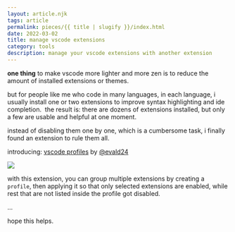 ```yaml
---
layout: article.njk
tags: article
permalink: pieces/{{ title | slugify }}/index.html
date: 2022-03-02
title: manage vscode extensions
category: tools
description: manage your vscode extensions with another extension
---
```


**one thing** to make vscode more lighter and more zen is to reduce the amount
of installed extensions or themes. 

but for people like me who code in many languages, in each language, i usually 
install one or two extensions to improve syntax highlighting and ide completion. 
the result is: there are dozens of extensions installed, but only a few are 
usable and helpful at one moment.

instead of disabling them one by one, which is a cumbersome task, i
finally found an extension to rule them all.

introducing: [vscode profiles](https://marketplace.visualstudio.com/items?itemName=evald24.vscode-extension-profiles) 
by [@evald24](https://twitter.com/evald24)

<img class="w-full" src="{{ 'https://github.com/evald24/vscode-extension-profiles/raw/HEAD/assets/commands.png' | staticallyImg }}" />

with this extension, you can group multiple extensions by creating a `profile`,
then applying it so that only selected extensions are enabled, while rest 
that are not listed inside the profile got disabled.

...

hope this helps.
